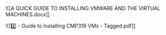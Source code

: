 ![[A QUICK GUIDE TO INSTALLING VMWARE AND THE VIRTUAL MACHINES.docx]]

![[2️⃣ - Guide to Installing CMP319 VMs - Tagged.pdf]]
